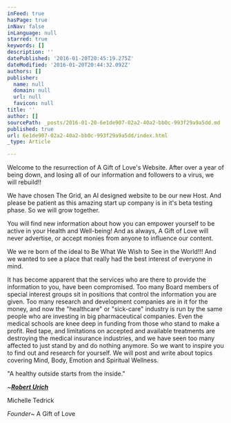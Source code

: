 ```yaml
---
inFeed: true
hasPage: true
inNav: false
inLanguage: null
starred: true
keywords: []
description: ''
datePublished: '2016-01-20T20:45:19.275Z'
dateModified: '2016-01-20T20:44:32.092Z'
authors: []
publisher:
  name: null
  domain: null
  url: null
  favicon: null
title: ''
author: []
sourcePath: _posts/2016-01-20-6e1de907-02a2-40a2-bb0c-993f29a9a5dd.md
published: true
url: 6e1de907-02a2-40a2-bb0c-993f29a9a5dd/index.html
_type: Article

---
```

Welcome to the resurrection of A Gift of Love's Website.  After over a year of being down, and losing all of our information and followers to a virus, we will rebuild!!  

We have chosen The Grid, an AI designed website to be our new Host.  And please be patient as this amazing start up company is in it's beta testing phase.  So we will grow together.

You will find new information about how you can empower yourself to be active in your Health and Well-being!  And as always, A Gift of Love will never advertise, or accept monies from anyone to influence our content.

We we re born of the ideal to Be What We Wish to See in the World!!!  And we wanted to see a place that really had the best interest of everyone in mind.

It has become apparent that the services who are there to provide the information to you, have been compromised.  Too many Board members of special interest groups sit in positions that control the information you are given.  Too many research and development companies are in it for the money, and now the "healthcare" or "sick-care" industry is run by the same people who are investing in big pharmaceutical companies.  Even the medical schools are knee deep in funding from those who stand to make a profit.  Red tape, and limitations on accepted and available treatments are destroying the medical insurance industries, and we have seen too many affected to just stand by and do nothing anymore.  So we want to inspire you to find out and research for yourself.  We will post and write about topics covering Mind, Body, Emotion and Spiritual Wellness.  

"A healthy outside starts from the inside."

~[**_Robert Urich_**][0]

Michelle Tedrick

_Founder_~ A Gift of Love

[0]: http://www.brainyquote.com/quotes/authors/r/robert_urich.html